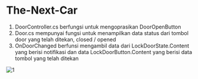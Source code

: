 # The-Next-Car

1. DoorController.cs berfungsi untuk mengoprasikan DoorOpenButton
2. Door.cs mempunyai fungsi untuk menampilkan data status dari tombol door yang telah ditekan, closed / opened
3. OnDoorChanged berfunsi  mengambil data dari LockDoorState.Content yang berisi notifikasi dan data LockDoorButton.Content yang berisi data tombol yang telah ditekan

![1](https://user-images.githubusercontent.com/61857234/97434918-4de81480-1952-11eb-9bbc-d827969e478a.JPG)
